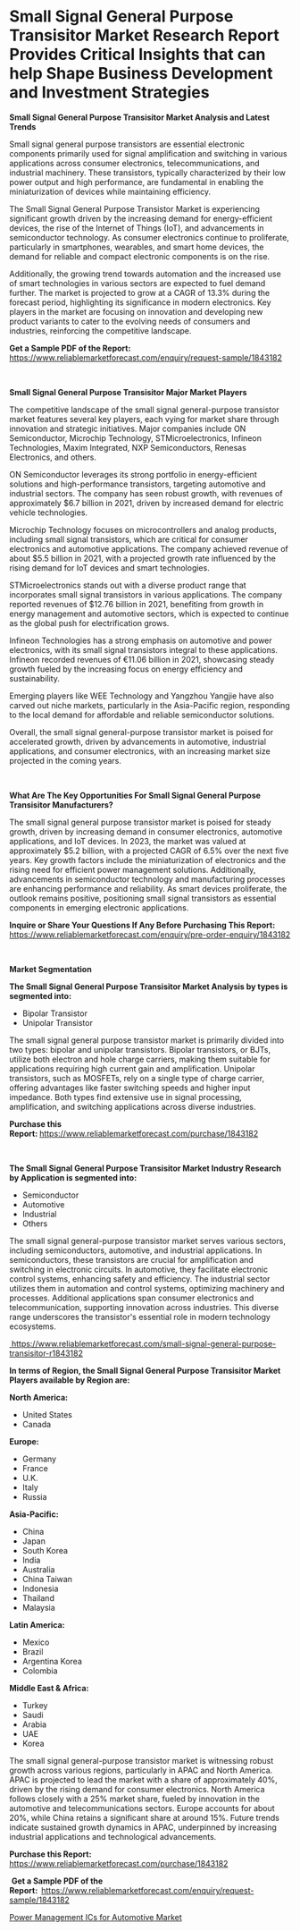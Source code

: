 <p><h1>Small Signal General Purpose Transisitor Market Research Report Provides Critical Insights that can help Shape Business Development and Investment Strategies</h1></p><p><strong>Small Signal General Purpose Transisitor Market Analysis and Latest Trends</strong></p>
<p><p>Small signal general purpose transistors are essential electronic components primarily used for signal amplification and switching in various applications across consumer electronics, telecommunications, and industrial machinery. These transistors, typically characterized by their low power output and high performance, are fundamental in enabling the miniaturization of devices while maintaining efficiency.</p><p>The Small Signal General Purpose Transistor Market is experiencing significant growth driven by the increasing demand for energy-efficient devices, the rise of the Internet of Things (IoT), and advancements in semiconductor technology. As consumer electronics continue to proliferate, particularly in smartphones, wearables, and smart home devices, the demand for reliable and compact electronic components is on the rise.</p><p>Additionally, the growing trend towards automation and the increased use of smart technologies in various sectors are expected to fuel demand further. The market is projected to grow at a CAGR of 13.3% during the forecast period, highlighting its significance in modern electronics. Key players in the market are focusing on innovation and developing new product variants to cater to the evolving needs of consumers and industries, reinforcing the competitive landscape.</p></p>
<p><strong>Get a Sample PDF of the Report:&nbsp;</strong> <a href="https://www.reliablemarketforecast.com/enquiry/request-sample/1843182?utm_campaign=2875&utm_medium=2&utm_source=Github&utm_content=ia&utm_term=06042025&utm_id=small-signal-general-purpose-transisitor">https://www.reliablemarketforecast.com/enquiry/request-sample/1843182</a></p>
<p>&nbsp;</p>
<p><strong>Small Signal General Purpose Transisitor Major Market Players</strong></p>
<p><p>The competitive landscape of the small signal general-purpose transistor market features several key players, each vying for market share through innovation and strategic initiatives. Major companies include ON Semiconductor, Microchip Technology, STMicroelectronics, Infineon Technologies, Maxim Integrated, NXP Semiconductors, Renesas Electronics, and others.</p><p>ON Semiconductor leverages its strong portfolio in energy-efficient solutions and high-performance transistors, targeting automotive and industrial sectors. The company has seen robust growth, with revenues of approximately $6.7 billion in 2021, driven by increased demand for electric vehicle technologies.</p><p>Microchip Technology focuses on microcontrollers and analog products, including small signal transistors, which are critical for consumer electronics and automotive applications. The company achieved revenue of about $5.5 billion in 2021, with a projected growth rate influenced by the rising demand for IoT devices and smart technologies.</p><p>STMicroelectronics stands out with a diverse product range that incorporates small signal transistors in various applications. The company reported revenues of $12.76 billion in 2021, benefiting from growth in energy management and automotive sectors, which is expected to continue as the global push for electrification grows.</p><p>Infineon Technologies has a strong emphasis on automotive and power electronics, with its small signal transistors integral to these applications. Infineon recorded revenues of €11.06 billion in 2021, showcasing steady growth fueled by the increasing focus on energy efficiency and sustainability.</p><p>Emerging players like WEE Technology and Yangzhou Yangjie have also carved out niche markets, particularly in the Asia-Pacific region, responding to the local demand for affordable and reliable semiconductor solutions.</p><p>Overall, the small signal general-purpose transistor market is poised for accelerated growth, driven by advancements in automotive, industrial applications, and consumer electronics, with an increasing market size projected in the coming years.</p></p>
<p>&nbsp;</p>
<p><strong>What Are The Key Opportunities For Small Signal General Purpose Transisitor Manufacturers?</strong></p>
<p><p>The small signal general purpose transistor market is poised for steady growth, driven by increasing demand in consumer electronics, automotive applications, and IoT devices. In 2023, the market was valued at approximately $5.2 billion, with a projected CAGR of 6.5% over the next five years. Key growth factors include the miniaturization of electronics and the rising need for efficient power management solutions. Additionally, advancements in semiconductor technology and manufacturing processes are enhancing performance and reliability. As smart devices proliferate, the outlook remains positive, positioning small signal transistors as essential components in emerging electronic applications.</p></p>
<p><strong>Inquire or Share Your Questions If Any Before Purchasing This Report:</strong> <a href="https://www.reliablemarketforecast.com/enquiry/pre-order-enquiry/1843182?utm_campaign=2875&utm_medium=2&utm_source=Github&utm_content=ia&utm_term=06042025&utm_id=small-signal-general-purpose-transisitor">https://www.reliablemarketforecast.com/enquiry/pre-order-enquiry/1843182</a></p>
<p>&nbsp;</p>
<p><strong>Market Segmentation</strong></p>
<p><strong>The Small Signal General Purpose Transisitor Market Analysis by types is segmented into:</strong></p>
<p><ul><li>Bipolar Transistor</li><li>Unipolar Transistor</li></ul></p>
<p><p>The small signal general purpose transistor market is primarily divided into two types: bipolar and unipolar transistors. Bipolar transistors, or BJTs, utilize both electron and hole charge carriers, making them suitable for applications requiring high current gain and amplification. Unipolar transistors, such as MOSFETs, rely on a single type of charge carrier, offering advantages like faster switching speeds and higher input impedance. Both types find extensive use in signal processing, amplification, and switching applications across diverse industries.</p></p>
<p><strong>Purchase this Report:&nbsp;</strong><a href="https://www.reliablemarketforecast.com/purchase/1843182?utm_campaign=2875&utm_medium=2&utm_source=Github&utm_content=ia&utm_term=06042025&utm_id=small-signal-general-purpose-transisitor">https://www.reliablemarketforecast.com/purchase/1843182</a></p>
<p>&nbsp;</p>
<p><strong>The Small Signal General Purpose Transisitor Market Industry Research by Application is segmented into:</strong></p>
<p><ul><li>Semiconductor</li><li>Automotive</li><li>Industrial</li><li>Others</li></ul></p>
<p><p>The small signal general-purpose transistor market serves various sectors, including semiconductors, automotive, and industrial applications. In semiconductors, these transistors are crucial for amplification and switching in electronic circuits. In automotive, they facilitate electronic control systems, enhancing safety and efficiency. The industrial sector utilizes them in automation and control systems, optimizing machinery and processes. Additional applications span consumer electronics and telecommunication, supporting innovation across industries. This diverse range underscores the transistor's essential role in modern technology ecosystems.</p></p>
<p><a href="https://www.reliablemarketforecast.com/small-signal-general-purpose-transisitor-r1843182?utm_campaign=2875&utm_medium=2&utm_source=Github&utm_content=ia&utm_term=06042025&utm_id=small-signal-general-purpose-transisitor">&nbsp;https://www.reliablemarketforecast.com/small-signal-general-purpose-transisitor-r1843182</a></p>
<p><strong>In terms of Region, the Small Signal General Purpose Transisitor Market Players available by Region are:</strong></p>
<p>
    <p> <strong> North America: </strong>
        <ul>
            <li>United States</li>
            <li>Canada</li>
        </ul>
        </p> 
    <p> <strong> Europe: </strong>
        <ul>
            <li>Germany</li>
            <li>France</li>
            <li>U.K.</li>
            <li>Italy</li>
            <li>Russia</li>
        </ul>
        </p> 
    <p> <strong> Asia-Pacific: </strong>
        <ul>
            <li>China</li>
            <li>Japan</li>
            <li>South Korea</li>
            <li>India</li>
            <li>Australia</li>
            <li>China Taiwan</li>
            <li>Indonesia</li>
            <li>Thailand</li>
            <li>Malaysia</li>
        </ul>
        </p> 
    <p> <strong> Latin America: </strong>
        <ul>
            <li>Mexico</li>
            <li>Brazil</li>
            <li>Argentina Korea</li>
            <li>Colombia</li>
        </ul>
        </p> 
    <p> <strong> Middle East & Africa: </strong>
        <ul>
            <li>Turkey</li>
            <li>Saudi</li>
            <li>Arabia</li>
            <li>UAE</li>
            <li>Korea</li>
        </ul>
    </p>
    </p>
<p><p>The small signal general-purpose transistor market is witnessing robust growth across various regions, particularly in APAC and North America. APAC is projected to lead the market with a share of approximately 40%, driven by the rising demand for consumer electronics. North America follows closely with a 25% market share, fueled by innovation in the automotive and telecommunications sectors. Europe accounts for about 20%, while China retains a significant share at around 15%. Future trends indicate sustained growth dynamics in APAC, underpinned by increasing industrial applications and technological advancements.</p></p>
<p><strong>Purchase this Report: </strong><a href="https://www.reliablemarketforecast.com/purchase/1843182?utm_campaign=2875&utm_medium=2&utm_source=Github&utm_content=ia&utm_term=06042025&utm_id=small-signal-general-purpose-transisitor">https://www.reliablemarketforecast.com/purchase/1843182</a></p>
<p>&nbsp;<strong>Get a Sample PDF of the Report:&nbsp;&nbsp;</strong><a href="https://www.reliablemarketforecast.com/enquiry/request-sample/1843182?utm_campaign=2875&utm_medium=2&utm_source=Github&utm_content=ia&utm_term=06042025&utm_id=small-signal-general-purpose-transisitor">https://www.reliablemarketforecast.com/enquiry/request-sample/1843182</a></p>
<p><strong></strong></p>
<p><p><a href="https://github.com/scaseiargas/Market-Research-Report-List-1/blob/main/power-management-ics-for-automotive-market.md?utm_campaign=2875&utm_medium=2&utm_source=Github&utm_content=ia&utm_term=06042025&utm_id=small-signal-general-purpose-transisitor">Power Management ICs for Automotive Market</a></p></p>